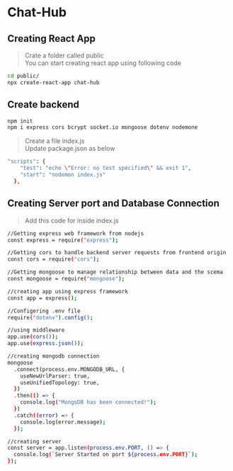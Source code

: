 
# Chat-Hub

## Creating React App

> Crate a folder called public <br>
> You can start creating react app using following code

```bash
cd public/
npx create-react-app chat-hub
```

## Create backend

```bash
npm init
npm i express cors bcrypt socket.io mongoose dotenv nodemone
```
> Create a file index.js <br>
> Update package.json as below

```bash
"scripts": {
    "test": "echo \"Error: no test specified\" && exit 1",
    "start": "nodemon index.js"
  },
```

## Creating Server port and Database Connection

> Add this code for inside index.js

```bash
//Getting express web framework from nodejs
const express = require("express");

//Getting cors to handle backend server requests from frontend origin
const cors = require("cors");

//Getting mongoose to manage relationship between data and the scema
const mongoose = require("mongoose");

//creating app using express framework
const app = express();

//Configering .env file
require("dotenv").config();

//using middleware
app.use(cors());
app.use(express.json());

//creating mongodb connection
mongoose
  .connect(process.env.MONGODB_URL, {
    useNewUrlParser: true,
    useUnifiedTopology: true,
  })
  .then(() => {
    console.log("MongoDB has been connected!");
  })
  .catch((error) => {
    console.log(error.message);
  });

//creating server
const server = app.listen(process.env.PORT, () => {
  console.log(`Server Started on port ${process.env.PORT}`);
});

```

